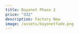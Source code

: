 ```yaml
---
title: Bayonet Phase 2
price: "332"
description: Factory New
image: /assets/bayonetfade.png
---
```

